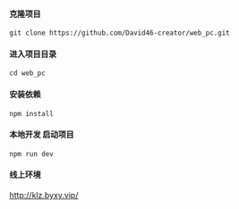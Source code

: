 #### 克隆项目

`git clone https://github.com/David46-creator/web_pc.git`

#### 进入项目目录

`cd web_pc`

#### 安装依赖

`npm install`

#### 本地开发 启动项目

`npm run dev`

#### 线上环境

http://klz.byxy.vip/
